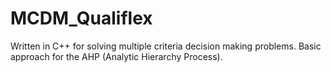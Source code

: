 # MCDM_Qualiflex
Written in C++ for solving multiple criteria decision making problems. Basic approach for the AHP (Analytic Hierarchy Process).

